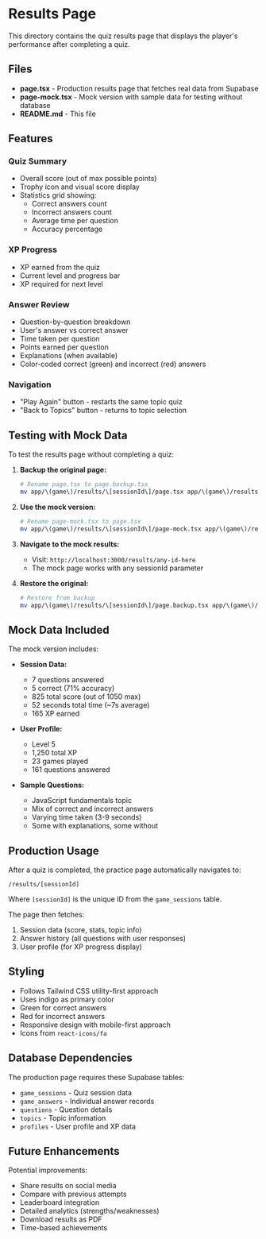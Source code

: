 # Results Page

This directory contains the quiz results page that displays the player's performance after completing a quiz.

## Files

- **page.tsx** - Production results page that fetches real data from Supabase
- **page-mock.tsx** - Mock version with sample data for testing without database
- **README.md** - This file

## Features

### Quiz Summary
- Overall score (out of max possible points)
- Trophy icon and visual score display
- Statistics grid showing:
  - Correct answers count
  - Incorrect answers count
  - Average time per question
  - Accuracy percentage

### XP Progress
- XP earned from the quiz
- Current level and progress bar
- XP required for next level

### Answer Review
- Question-by-question breakdown
- User's answer vs correct answer
- Time taken per question
- Points earned per question
- Explanations (when available)
- Color-coded correct (green) and incorrect (red) answers

### Navigation
- "Play Again" button - restarts the same topic quiz
- "Back to Topics" button - returns to topic selection

## Testing with Mock Data

To test the results page without completing a quiz:

1. **Backup the original page:**
   ```bash
   # Rename page.tsx to page.backup.tsx
   mv app/\(game\)/results/\[sessionId\]/page.tsx app/\(game\)/results/\[sessionId\]/page.backup.tsx
   ```

2. **Use the mock version:**
   ```bash
   # Rename page-mock.tsx to page.tsx
   mv app/\(game\)/results/\[sessionId\]/page-mock.tsx app/\(game\)/results/\[sessionId\]/page.tsx
   ```

3. **Navigate to the mock results:**
   - Visit: `http://localhost:3000/results/any-id-here`
   - The mock page works with any sessionId parameter

4. **Restore the original:**
   ```bash
   # Restore from backup
   mv app/\(game\)/results/\[sessionId\]/page.backup.tsx app/\(game\)/results/\[sessionId\]/page.tsx
   ```

## Mock Data Included

The mock version includes:

- **Session Data:**
  - 7 questions answered
  - 5 correct (71% accuracy)
  - 825 total score (out of 1050 max)
  - 52 seconds total time (~7s average)
  - 165 XP earned

- **User Profile:**
  - Level 5
  - 1,250 total XP
  - 23 games played
  - 161 questions answered

- **Sample Questions:**
  - JavaScript fundamentals topic
  - Mix of correct and incorrect answers
  - Varying time taken (3-9 seconds)
  - Some with explanations, some without

## Production Usage

After a quiz is completed, the practice page automatically navigates to:

```
/results/[sessionId]
```

Where `[sessionId]` is the unique ID from the `game_sessions` table.

The page then fetches:
1. Session data (score, stats, topic info)
2. Answer history (all questions with user responses)
3. User profile (for XP progress display)

## Styling

- Follows Tailwind CSS utility-first approach
- Uses indigo as primary color
- Green for correct answers
- Red for incorrect answers
- Responsive design with mobile-first approach
- Icons from `react-icons/fa`

## Database Dependencies

The production page requires these Supabase tables:
- `game_sessions` - Quiz session data
- `game_answers` - Individual answer records
- `questions` - Question details
- `topics` - Topic information
- `profiles` - User profile and XP data

## Future Enhancements

Potential improvements:
- Share results on social media
- Compare with previous attempts
- Leaderboard integration
- Detailed analytics (strengths/weaknesses)
- Download results as PDF
- Time-based achievements

